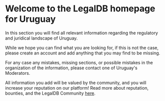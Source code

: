 <!-- TITLE: Uruguay -->
<!-- SUBTITLE: Welcome to the legalDB home of Uruguay -->

# Welcome to the LegalDB homepage for Uruguay

In this section you will find all relevant information regarding the regulatory and juridical landscape of Uruguay.

While we hope you can find what you are looking for, if this is not the case, please create an account and add anything that you may find to be missing.

For any case any mistakes, missing sections, or possible mistakes in the organization of the information, please contact one of Uruguay's Moderators.

All information you add will be valued by the community, and you will increase your reputation on our platform! Read more about reputation, bounties, and the LegalDB Community [here](http://legaldb.herokuapp.com/legaldb/community).
